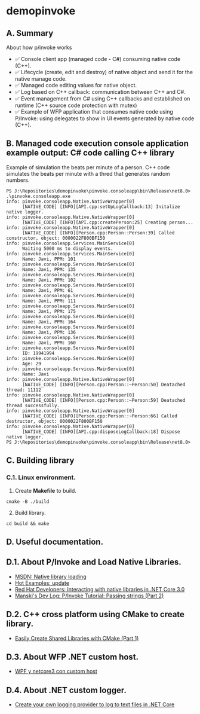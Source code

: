 # demopinvoke

## A. Summary

About how p/invoke works

- ✅ Console client app (managed code - C#) consuming native code (C++).
- ✅ Lifecycle (create, edit and destroy) of native object and send it for the native manage code.
- ✅ Managed code editing values for native object.
- ✅ Log based on C++ callback: communication between C++ and C#.
- ✅ Event management from C# using C++ callbacks and established on runtime (C++ source code protection with mutex)
- ✅ Example of WFP application that consumes native code using P/Invoke: using delegates to show in UI events generated by native code (C++).

## B. Managed code execution console application example output: **C# code calling C++ library**

Example of simulation the beats per minute of a person. C++ code simulates the beats per minute with a thred that generates random numbers.

```
PS J:\Repositories\demopinvoke\pinvoke.consoleapp\bin\Release\net8.0> .\pinvoke.consoleapp.exe
info: pinvoke.consoleapp.Native.NativeWrapper[0]
      [NATIVE_CODE] [INFO][API.cpp:setUpLogCallback:13] Initalize native logger.
info: pinvoke.consoleapp.Native.NativeWrapper[0]
      [NATIVE_CODE] [INFO][API.cpp:createPerson:25] Creating person...
info: pinvoke.consoleapp.Native.NativeWrapper[0]
      [NATIVE_CODE] [INFO][Person.cpp:Person::Person:39] Called constructor, object: 0000022F800BF150
info: pinvoke.consoleapp.Services.MainService[0]
      Waiting 5000 ms to display events.
info: pinvoke.consoleapp.Services.MainService[0]
      Name: Javi, PPM: 101
info: pinvoke.consoleapp.Services.MainService[0]
      Name: Javi, PPM: 135
info: pinvoke.consoleapp.Services.MainService[0]
      Name: Javi, PPM: 102
info: pinvoke.consoleapp.Services.MainService[0]
      Name: Javi, PPM: 61
info: pinvoke.consoleapp.Services.MainService[0]
      Name: Javi, PPM: 111
info: pinvoke.consoleapp.Services.MainService[0]
      Name: Javi, PPM: 175
info: pinvoke.consoleapp.Services.MainService[0]
      Name: Javi, PPM: 164
info: pinvoke.consoleapp.Services.MainService[0]
      Name: Javi, PPM: 136
info: pinvoke.consoleapp.Services.MainService[0]
      Name: Javi, PPM: 160
info: pinvoke.consoleapp.Services.MainService[0]
      ID: 19941994
info: pinvoke.consoleapp.Services.MainService[0]
      Age: 29
info: pinvoke.consoleapp.Services.MainService[0]
      Name: Javi
info: pinvoke.consoleapp.Native.NativeWrapper[0]
      [NATIVE_CODE] [INFO][Person.cpp:Person::~Person:50] Deatached thread: 11112
info: pinvoke.consoleapp.Native.NativeWrapper[0]
      [NATIVE_CODE] [INFO][Person.cpp:Person::~Person:59] Deatached thread successfully.
info: pinvoke.consoleapp.Native.NativeWrapper[0]
      [NATIVE_CODE] [INFO][Person.cpp:Person::~Person:66] Called destructor, object: 0000022F800BF150
info: pinvoke.consoleapp.Native.NativeWrapper[0]
      [NATIVE_CODE] [INFO][API.cpp:disposeLogCallback:18] Dispose native logger.
PS J:\Repositories\demopinvoke\pinvoke.consoleapp\bin\Release\net8.0>
```

## C. Building library

### C.1. Linux environment.

1. Create **Makefile** to build.

```
cmake -B ./build
```
2. Build library.

```
cd build && make
```

## D. Useful documentation.

## D.1. About P/Invoke and Load Native Libraries.

- [MSDN: Native library loading](https://learn.microsoft.com/en-us/dotnet/standard/native-interop/native-library-loading)
- [Hot Examples: update](https://csharp.hotexamples.com/site/file?hash=0x5ea59faae95926824d1676d7e6534832f9b73f1c41d7e3f2622198711090b595&fullName=dd-trace-dotnet-master/tracer/src/Datadog.Trace/AppSec/Waf/WafNative.cs&project=lucaspimentel/dd-trace-dotnet)
- [Red Hat Developers: Interacting with native libraries in .NET Core 3.0](https://developers.redhat.com/blog/2019/09/06/interacting-with-native-libraries-in-net-core-3-0#)
- [Manski's Dev Log: P/Invoke Tutorial: Passing strings (Part 2)](https://manski.net/articles/dotnet/pinvoke-tutorial/part-2--passing-strings)


## D.2. C++ cross platform using CMake to create library.

- [Easily Create Shared Libraries with CMake (Part 1)](https://blog.shaduri.dev/easily-create-shared-libraries-with-cmake-part-1)

## D.3. About WFP .NET custom host.

- [WPF y netcore3 con custom host](https://www.eiximenis.dev/posts/2020-01-20-wpf-netcore3-customhost/)

## D.4. About .NET custom logger.

- [Create your own logging provider to log to text files in .NET Core](https://www.roundthecode.com/dotnet-tutorials/create-your-own-logging-provider-to-log-to-text-files-in-net-core)